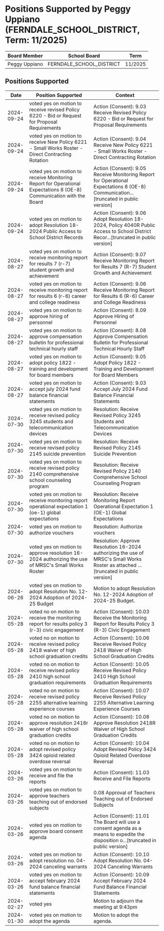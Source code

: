 # Positions Supported by Peggy Uppiano (FERNDALE_SCHOOL_DISTRICT, Term: 11/2025)

| Board Member | School Board | Term |
|--------------|--------------|------|
| Peggy Uppiano | FERNDALE_SCHOOL_DISTRICT | 11/2025 |

## Positions Supported

| Date       | Position Supported           | Context            |
|------------|------------------------------|--------------------|
| 2024-09-24 | voted yes on motion to receive revised Policy 6220 - Bid or Request for Proposal Requirements | Action (Consent): 9.03 Receive Revised Policy 6220 - Bid or Request for Proposal Requirements |
| 2024-09-24 | voted yes on motion to receive New Policy 6221 - Small Works Roster - Direct Contracting Rotation | Action (Consent): 9.04 Receive New Policy 6221 - Small Works Roster - Direct Contracting Rotation |
| 2024-09-24 | voted yes on motion to receive Monitoring Report for Operational Expectations 8 (OE-8) Communication with the Board | Action (Consent): 9.05 Receive Monitoring Report for Operational Expectations 8 (OE-8) Communication...[truncated in public version] |
| 2024-09-24 | voted yes on motion to adopt Resolution 18-2024 Public Access to School District Records | Action (Consent): 9.06 Adopt Resolution 18-2024, Policy 4040R Public Access to School District Recor...[truncated in public version] |
| 2024-08-27 | voted yes on motion to receive monitoring report for results 7 (r-7) student growth and achievement | Action (Consent): 9.07 Receive Monitoring Report for Results 7 (R-7) Student Growth and Achievement |
| 2024-08-27 | voted yes on motion to receive monitoring report for results 6 (r-6) career and college readiness | Action (Consent): 9.06 Receive Monitoring Report for Results 6 (R-6) Career and College Readiness |
| 2024-08-27 | voted yes on motion to approve hiring of personnel | Action (Consent): 8.09 Approve Hiring of Personnel |
| 2024-08-27 | voted yes on motion to approve compensation bulletin for professional technical hourly staff | Action (Consent): 8.08 Approve Compensation Bulletin for Professional Technical Hourly Staff |
| 2024-08-27 | voted yes on motion to adopt policy 1822 - training and development for board members | Action (Consent): 9.05 Adopt Policy 1822 - Training and Development for Board Members |
| 2024-08-27 | voted yes on motion to accept july 2024 fund balance financial statements | Action (Consent): 9.03 Accept July 2024 Fund Balance Financial Statements |
| 2024-07-30 | voted yes on motion to receive revised policy 3245 students and telecommunication devices | Resolution: Receive Revised Policy 3245 Students and Telecommunication Devices |
| 2024-07-30 | voted yes on motion to receive revised policy 2145 suicide prevention | Resolution: Receive Revised Policy 2145 Suicide Prevention |
| 2024-07-30 | voted yes on motion to receive revised policy 2140 comprehensive school counseling program | Resolution: Receive Revised Policy 2140 Comprehensive School Counseling Program |
| 2024-07-30 | voted yes on motion to receive monitoring report operational expectation 1 (oe-1) global expectations | Resolution: Receive Monitoring Report Operational Expectation 1 (OE-1) Global Expectations |
| 2024-07-30 | voted yes on motion to authorize vouchers | Resolution: Authorize vouchers |
| 2024-07-30 | voted yes on motion to approve resolution 16-2024 authorizing the use of MRSC's Small Works Roster | Resolution: Approve Resolution 16-2024 authorizing the use of MRSC's Small Works Roster as attached ...[truncated in public version] |
| 2024-06-26 | voted yes on motion to adopt Resolution No. 12-2024 Adoption of 2024-25 Budget | Motion to adopt Resolution No. 12-2024 Adoption of 2024-25 Budget. |
| 2024-05-28 | voted no on motion to receive the monitoring report for results policy 3 (r-3) civic engagement | Action (Consent): 10.03 Receive the Monitoring Report for Results Policy 3 (R-3) Civic Engagement |
| 2024-05-28 | voted no on motion to receive revised policy 2418 waiver of high school graduation credits | Action (Consent): 10.06 Receive Revised Policy 2418 Waiver of High School Graduation Credits |
| 2024-05-28 | voted no on motion to receive revised policy 2410 high school graduation requirements | Action (Consent): 10.05 Receive Revised Policy 2410 High School Graduation Requirements |
| 2024-05-28 | voted no on motion to receive revised policy 2255 alternative learning experience courses | Action (Consent): 10.07 Receive Revised Policy 2255 Alternative Learning Experience Courses |
| 2024-05-28 | voted no on motion to approve resolution 2418r waiver of high school graduation credits | Action (Consent): 10.08 Approve Resolution 2418R Waiver of High School Graduation Credits |
| 2024-05-28 | voted no on motion to adopt revised policy 3424 opioid related overdose reversal | Action (Consent): 10.04 Adopt Revised Policy 3424 Opioid Related Overdose Reversal |
| 2024-03-26 | voted yes on motion to receive and file the reports | Action (Consent): 11.03 Receive and File Reports |
| 2024-03-26 | voted yes on motion to approve teachers teaching out of endorsed subjects | 0.08 Approval of Teachers Teaching out of Endorsed Subjects |
| 2024-03-26 | voted yes on motion to approve board consent agenda | Action (Consent): 11.01 The Board will use a consent agenda as a means to expedite the disposition o...[truncated in public version] |
| 2024-03-26 | voted yes on motion to adopt resolution no. 04-2024 canceling warrants | Action (Consent): 10.10 Adopt Resolution No. 04-2024 Canceling Warrants |
| 2024-03-26 | voted yes on motion to accept february 2024 fund balance financial statements | Action (Consent): 10.09 Accept February 2024 Fund Balance Financial Statements |
| 2024-02-27 | voted yes | Motion to adjourn the meeting at 9:43pm |
| 2024-01-30 | voted yes on motion to adopt the agenda | Motion to adopt the agenda. |


